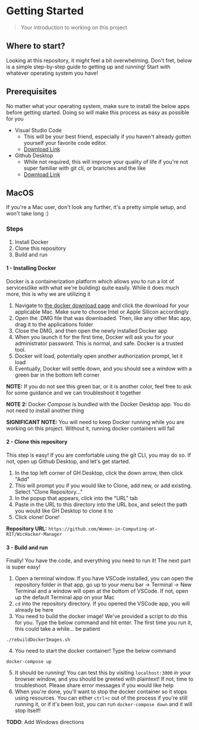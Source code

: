 # Getting Started

> Your introduction to working on this project

## Where to start?

Looking at this repository, it might feel a bit overwhelming. Don't fret, below is a simple step-by-step guide to getting up and running! Start with whatever operating system you have!

## Prerequisites

No matter what your operating system, make sure to install the below apps before getting started. Doing so will make this process as easy as possible for you

- Visual Studio Code
    - This will be your best friend, especially if you haven't already gotten yourself your favorite code editor. 
    - [Download Link](https://code.visualstudio.com/download)
- Github Desktop
    - While not required, this will improve your quality of life if you're not super familiar with git cli, or branches and the like
    - [Download Link](https://code.visualstudio.com/download)

## MacOS

If you're a Mac user, don't look any further, it's a pretty simple setup, and won't take long :)

### Steps

1. Install Docker
2. Clone this repository
3. Build and run

#### 1 - Installing Docker

Docker is a containerization platform which allows you to run a lot of services(like with what we're building) quite easily. While it does much more, this is why we are utilizing it

1. Navigate to [the docker download page](https://docs.docker.com/engine/install/) and click the download for your applicable Mac. Make sure to choose Intel or Apple Silicon accordingly
2. Open the .DMG file that was downloaded. Then, like any other Mac app, drag it to the applications folder
3. Close the DMG, and then open the newly installed Docker app
4. When you launch it for the first time, Docker will ask you for your administrator password. This is normal, and safe. Docker is a trusted tool.
5. Docker will load, potentially open another authorization prompt, let it load
6. Eventually, Docker will settle down, and you should see a window with a green bar in the bottom left corner

**NOTE:** If you do not see this green bar, or it is another color, feel free to ask for some guidance and we can troubleshoot it together

**NOTE 2:** Docker *Compose* is bundled with the Docker Desktop app. You do not need to install another thing

**SIGNIFICANT NOTE:** You will need to keep Docker running while you are working on this project. Without it, running docker containers will fail

#### 2 - Clone this repository

This step is easy! If you are comfortable using the git CLI, you may do so. If not, open up Github Desktop, and let's get started.

1. In the top left corner of GH Desktop, click the down arrow, then click "Add"
2. This will prompt you if you would like to Clone, add new, or add existing. Select "Clone Repository..."
3. In the popup that appears, click into the "URL" tab
4. Paste in the URL to this directory into the URL box, and select the path you would like GH Desktop to clone it to
5. Click clone! Done!

**Repository URL:**
`https://github.com/Women-in-Computing-at-RIT/WicHacker-Manager`

#### 3 - Build and run

Finally! You have the code, and everything you need to run it! The next part is super easy!

1. Open a terminal window. If you have VSCode installed, you can open the repository folder in that app, go up to your menu bar -> Terminal -> New Terminal and a window will open at the bottom of VSCode. If not, open up the default Terminal app on your Mac
2. `cd` into the repository directory. If you opened the VSCode app, you will already be here
3. You need to build the docker image! We've provided a script to do this for you. Type the below command and hit enter. The first time you run it, this could take a while... be patient

`./rebuildDockerImages.sh`

4. You need to start the docker container! Type the below command

`docker-compose up`

5. It should be running! You can test this by visiting `localhost:3000` in your browser window, and you should be greeted with plaintext! If not, time to troubleshoot. Please share error messages if you would like help
6. When you're done, you'll want to stop the docker container so it stops using resources. You can either `ctrl+c` out of the process if you're still running it, or if it's been lost, you can run `docker-compose down` and it will stop itself! 

**TODO**: Add Windows directions